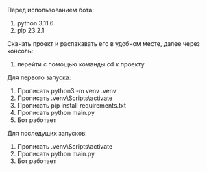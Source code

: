 Перед использованием бота:
1. python 3.11.6
2. pip 23.2.1

Скачать проект и распакавать его в удобном месте, далее через консоль:

1. перейти с помощью команды cd к проекту

Для первого запуска:
1. Прописать python3 -m venv .venv
2. Прописать .venv\Scripts\activate
3. Прописать pip install requirements.txt
4. Прописать python main.py
5. Бот работает

Для последущих запусков:
1. Прописать .venv\Scripts\activate
2. Прописать python main.py
3. Бот работает
